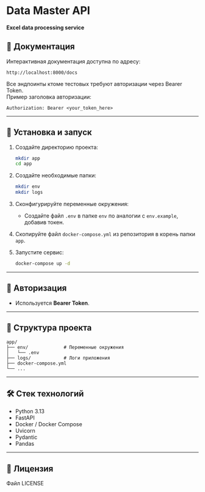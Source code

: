 # Data Master API

**Excel data processing service**

## 📘 Документация

Интерактивная документация доступна по адресу:

```
http://localhost:8000/docs
```

Все эндпоинты ктоме тестовых требуют авторизации через Bearer Token.  
Пример заголовка авторизации:

```
Authorization: Bearer <your_token_here>
```

---

## 🚀 Установка и запуск

1. Создайте директорию проекта:

   ```bash
   mkdir app
   cd app
   ```

2. Создайте необходимые папки:

   ```bash
   mkdir env
   mkdir logs
   ```

3. Сконфигурируйте переменные окружения:

   - Создайте файл `.env` в папке `env` по аналогии с `env.example`, добавив токен.

4. Скопируйте файл `docker-compose.yml` из репозитория в корень папки `app`.

5. Запустите сервис:
   ```bash
   docker-compose up -d
   ```

---

## 🔐 Авторизация

- Используется **Bearer Token**.

---

## 📂 Структура проекта

```
app/
├── env/             # Переменные окружения
│   └── .env
├── logs/            # Логи приложения
├── docker-compose.yml
└── ...
```

---

## 🛠 Стек технологий

- Python 3.13
- FastAPI
- Docker / Docker Compose
- Uvicorn
- Pydantic
- Pandas

---

## 📝 Лицензия

Файл LICENSE
